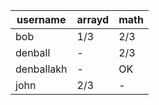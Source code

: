 | username | arrayd | math |
| --- | --- | --- |
| bob | 1/3 | 2/3 |
| denball | - | 2/3 |
| denballakh | - | OK |
| john | 2/3 | - |
